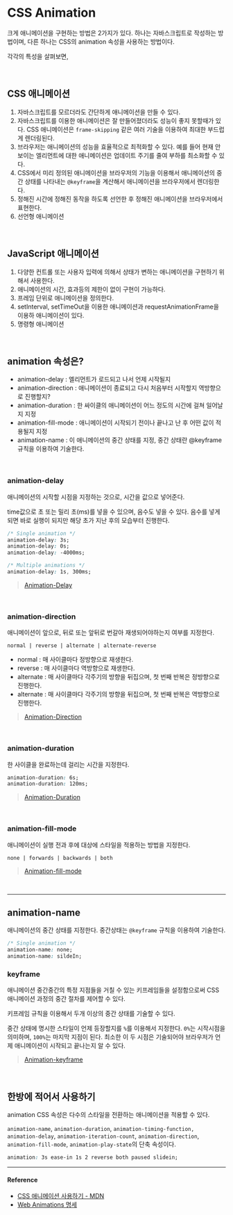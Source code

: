 # CSS Animation

크게 애니메이션을 구현하는 방법은 2가지가 있다. 하나는 자바스크립트로 작성하는 방법이며, 다른 하나는 CSS의 animation 속성을 사용하는 방법이다.

각각의 특성을 살펴보면,

<br/>

## CSS 애니메이션

1. 자바스크립트를 모르더라도 간단하게 애니메이션을 만들 수 있다.
2. 자바스크립트를 이용한 애니메이션은 잘 만들어졌더라도 성능이 좋지 못할때가 있다. CSS 애니메이션은 `frame-skipping` 같은 여러 기술을 이용하여 최대한 부드럽게 렌더링된다.
3. 브라우저는 애니메이션의 성능을 효율적으로 최적화할 수 있다. 예를 들어 현재 안보이는 엘리먼트에 대한 애니메이션은 업데이트 주기를 줄여 부하를 최소화할 수 있다.
4. CSS에서 미리 정의된 애니메이션을 브라우저의 기능을 이용해서 애니메이션의 중간 상태를 나타내는 `@keyframe`을 계산해서 애니메이션을 브라우저에서 렌더링한다.
5. 정해진 시간에 정해진 동작을 하도록 선언한 후 정해진 애니메이션을 브라우저에서 표현한다.
6. 선언형 애니메이션

<br/>

## JavaScript 애니메이션

1. 다양한 컨트롤 또는 사용자 입력에 의해서 상태가 변하는 애니메이션을 구현하기 위해서 사용한다.
2. 애니메이션의 시간, 효과등의 제한이 없이 구현이 가능하다.
3. 프레임 단위로 애니메이션을 정의한다.
4. setInterval, setTimeOut을 이용한 애니메이션과 requestAnimationFrame을 이용하 애니메이션이 있다.
5. 명령형 애니메이션

<br/>

## animation 속성은?

- animation-delay : 엘리먼트가 로드되고 나서 언제 시작될지
- animation-direction : 애니메이션이 종료되고 다시 처음부터 시작할지 역방향으로 진행할지?
- animation-duration : 한 싸이클의 애니메이션이 어느 정도의 시간에 걸쳐 일어날지 지정
- animation-fill-mode : 애니메이션이 시작되기 전이나 끝나고 난 후 어떤 값이 적용될지 지정
- animation-name : 이 애니메이션의 중간 상태를 지정, 중간 상태란 @keyframe 규칙을 이용하여 기술한다.

<br/>

### animation-delay

애니메이션의 시작할 시점을 지정하는 것으로, 시간을 값으로 넣어준다.

time값으로 초 또는 밀리 초(ms)를 넣을 수 있으며, 음수도 넣을 수 있다. 음수를 넣게 되면 바로 실행이 되지만 해당 초가 지난 후의 모습부터 진행한다.

```css
/* Single animation */
animation-delay: 3s;
animation-delay: 0s;
animation-delay: -4000ms;

/* Multiple animations */
animation-delay: 1s, 300ms;
```

> [Animation-Delay](https://codepen.io/seonhyungjo/pen/aeOpxp)


<br/>

### animation-direction

애니메이션이 앞으로, 뒤로 또는 앞뒤로 번갈아 재생되어야하는지 여부를 지정한다.

```text
normal | reverse | alternate | alternate-reverse
```

- normal : 매 사이클마다 정방향으로 재생한다.
- reverse : 매 사이클마다 역방향으로 재생한다.
- alternate : 매 사이클마다 각주기의 방향을 뒤집으며, 첫 번째 반복은 정방향으로 진행한다.
- alternate : 매 사이클마다 각주기의 방향을 뒤집으며, 첫 번째 반복은 역방향으로 진행한다.

> [Animation-Direction](https://codepen.io/seonhyungjo/pen/zgGZRE)

<br/>

### animation-duration

한 사이클을 완료하는데 걸리는 시간을 지정한다.

```css
animation-duration: 6s;
animation-duration: 120ms;
```

> [Animation-Duration](https://codepen.io/seonhyungjo/pen/ZgGeVJ)

<br/>

### animation-fill-mode

애니메이션이 실행 전과 후에 대상에 스타일을 적용하는 방법을 지정한다.

```text
none | forwards | backwards | both
```

> [Animation-fill-mode](https://codepen.io/seonhyungjo/pen/qedrgM)

<br/>

---

## animation-name

애니메이션의 중간 상태를 지정한다. 중간상태는 `@keyframe` 규칙을 이용하여 기술한다.

```css
/* Single animation */
animation-name: none;
animation-name: sildeIn;
```

### keyframe

애니메이션 중간중간의 특정 지점들을 거칠 수 있는 키프레임들을 설정함으로써 CSS 애니메이션 과정의 중간 절차를 제어할 수 있다.

키프레임 규칙을 이용해서 두개 이상의 중간 상태를 기술할 수 있다.

중간 상태에 명시한 스타일이 언제 등장할지를 `%`를 이용해서 지정한다. `0%`는 시작시점을 의미하며,  `100%`는 마지막 지점이 된다. 최소한 이 두 시점은 기술되어야 브라우저가 언제 애니메이션이 시작되고 끝나는지 알 수 있다.

> [Animation-keyframe](https://codepen.io/seonhyungjo/pen/VoLbdL)

<br/>

## 한방에 적어서 사용하기

animation CSS 속성은 다수의 스타일을 전환하는 애니메이션을 적용할 수 있다. 

`animation-name`, `animation-duration`, `animation-timing-function,` `animation-delay`, `animation-iteration-count`, `animation-direction`, `animation-fill-mode`, `animation-play-state`의 단축 속성이다.

```css
animation: 3s ease-in 1s 2 reverse both paused slidein;
```

---

#### Reference

- [CSS 애니메이션 사용하기 - MDN](https://developer.mozilla.org/ko/docs/Web/CSS/CSS_Animations/Using_CSS_animations)
- [Web Animations 명세](https://www.w3.org/TR/web-animations/)
